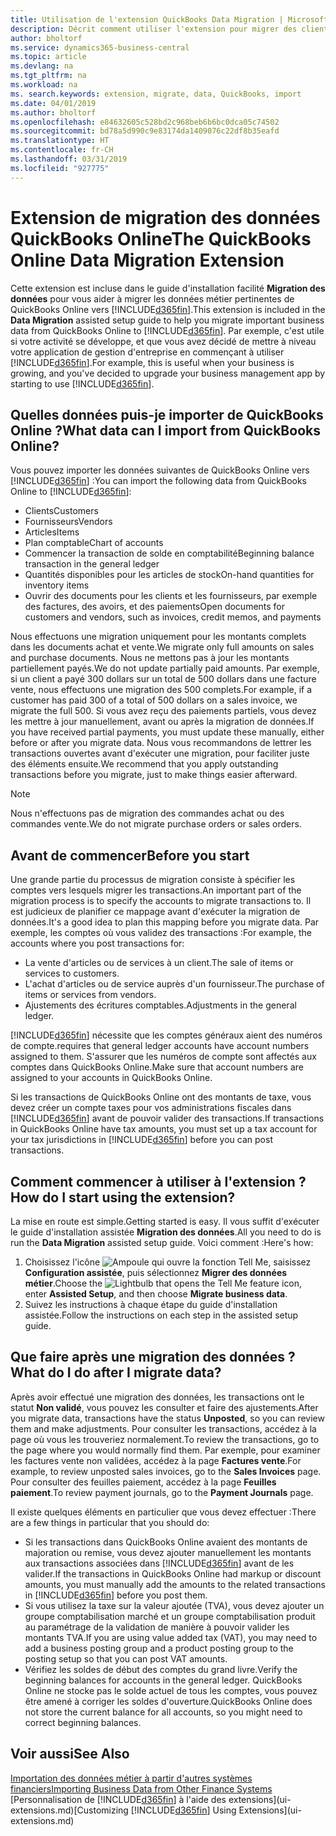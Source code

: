 ```yaml
---
title: Utilisation de l'extension QuickBooks Data Migration | Microsoft Docs
description: Décrit comment utiliser l'extension pour migrer des clients, des fournisseurs, des articles, et des comptes de QuickBooks Online dans Business Central.
author: bholtorf
ms.service: dynamics365-business-central
ms.topic: article
ms.devlang: na
ms.tgt_pltfrm: na
ms.workload: na
ms. search.keywords: extension, migrate, data, QuickBooks, import
ms.date: 04/01/2019
ms.author: bholtorf
ms.openlocfilehash: e84632605c528bd2c968beb6b6bc0dca05c74502
ms.sourcegitcommit: bd78a5d990c9e83174da1409076c22df8b35eafd
ms.translationtype: HT
ms.contentlocale: fr-CH
ms.lasthandoff: 03/31/2019
ms.locfileid: "927775"
---
```

# <a name="the-quickbooks-online-data-migration-extension"></a><span data-ttu-id="f9c97-103">Extension de migration des données QuickBooks Online</span><span class="sxs-lookup"><span data-stu-id="f9c97-103">The QuickBooks Online Data Migration Extension</span></span>
<span data-ttu-id="f9c97-104">Cette extension est incluse dans le guide d'installation facilité **Migration des données** pour vous aider à migrer les données métier pertinentes de QuickBooks Online vers [!INCLUDE[d365fin](includes/d365fin_md.md)].</span><span class="sxs-lookup"><span data-stu-id="f9c97-104">This extension is included in the **Data Migration** assisted setup guide to help you migrate important business data from QuickBooks Online to [!INCLUDE[d365fin](includes/d365fin_md.md)].</span></span> <span data-ttu-id="f9c97-105">Par exemple, c'est utile si votre activité se développe, et que vous avez décidé de mettre à niveau votre application de gestion d'entreprise en commençant à utiliser [!INCLUDE[d365fin](includes/d365fin_md.md)].</span><span class="sxs-lookup"><span data-stu-id="f9c97-105">For example, this is useful when your business is growing, and you've decided to upgrade your business management app by starting to use [!INCLUDE[d365fin](includes/d365fin_md.md)].</span></span>

## <a name="what-data-can-i-import-from-quickbooks-online"></a><span data-ttu-id="f9c97-106">Quelles données puis-je importer de QuickBooks Online ?</span><span class="sxs-lookup"><span data-stu-id="f9c97-106">What data can I import from QuickBooks Online?</span></span>
<span data-ttu-id="f9c97-107">Vous pouvez importer les données suivantes de QuickBooks Online vers [!INCLUDE[d365fin](includes/d365fin_md.md)] :</span><span class="sxs-lookup"><span data-stu-id="f9c97-107">You can import the following data from QuickBooks Online to [!INCLUDE[d365fin](includes/d365fin_md.md)]:</span></span>  

* <span data-ttu-id="f9c97-108">Clients</span><span class="sxs-lookup"><span data-stu-id="f9c97-108">Customers</span></span>
* <span data-ttu-id="f9c97-109">Fournisseurs</span><span class="sxs-lookup"><span data-stu-id="f9c97-109">Vendors</span></span>
* <span data-ttu-id="f9c97-110">Articles</span><span class="sxs-lookup"><span data-stu-id="f9c97-110">Items</span></span>
* <span data-ttu-id="f9c97-111">Plan comptable</span><span class="sxs-lookup"><span data-stu-id="f9c97-111">Chart of accounts</span></span>
* <span data-ttu-id="f9c97-112">Commencer la transaction de solde en comptabilité</span><span class="sxs-lookup"><span data-stu-id="f9c97-112">Beginning balance transaction in the general ledger</span></span>
* <span data-ttu-id="f9c97-113">Quantités disponibles pour les articles de stock</span><span class="sxs-lookup"><span data-stu-id="f9c97-113">On-hand quantities for inventory items</span></span>
* <span data-ttu-id="f9c97-114">Ouvrir des documents pour les clients et les fournisseurs, par exemple des factures, des avoirs, et des paiements</span><span class="sxs-lookup"><span data-stu-id="f9c97-114">Open documents for customers and vendors, such as invoices, credit memos, and payments</span></span>

<span data-ttu-id="f9c97-115">Nous effectuons une migration uniquement pour les montants complets dans les documents achat et vente.</span><span class="sxs-lookup"><span data-stu-id="f9c97-115">We migrate only full amounts on sales and purchase documents.</span></span> <span data-ttu-id="f9c97-116">Nous ne mettons pas à jour les montants partiellement payés.</span><span class="sxs-lookup"><span data-stu-id="f9c97-116">We do not update partially paid amounts.</span></span> <span data-ttu-id="f9c97-117">Par exemple, si un client a payé 300 dollars sur un total de 500 dollars dans une facture vente, nous effectuons une migration des 500 complets.</span><span class="sxs-lookup"><span data-stu-id="f9c97-117">For example, if a customer has paid 300 of a total of 500 dollars on a sales invoice, we migrate the full 500.</span></span> <span data-ttu-id="f9c97-118">Si vous avez reçu des paiements partiels, vous devez les mettre à jour manuellement, avant ou après la migration de données.</span><span class="sxs-lookup"><span data-stu-id="f9c97-118">If you have received partial payments, you must update these manually, either before or after you migrate data.</span></span> <span data-ttu-id="f9c97-119">Nous vous recommandons de lettrer les transactions ouvertes avant d'exécuter une migration, pour faciliter juste des éléments ensuite.</span><span class="sxs-lookup"><span data-stu-id="f9c97-119">We recommend that you apply outstanding transactions before you migrate, just to make things easier afterward.</span></span>

> [!NOTE]  
>   <span data-ttu-id="f9c97-120">Nous n'effectuons pas de migration des commandes achat ou des commandes vente.</span><span class="sxs-lookup"><span data-stu-id="f9c97-120">We do not migrate purchase orders or sales orders.</span></span>

## <a name="before-you-start"></a><span data-ttu-id="f9c97-121">Avant de commencer</span><span class="sxs-lookup"><span data-stu-id="f9c97-121">Before you start</span></span>
<span data-ttu-id="f9c97-122">Une grande partie du processus de migration consiste à spécifier les comptes vers lesquels migrer les transactions.</span><span class="sxs-lookup"><span data-stu-id="f9c97-122">An important part of the migration process is to specify the accounts to migrate transactions to.</span></span> <span data-ttu-id="f9c97-123">Il est judicieux de planifier ce mappage avant d'exécuter la migration de données.</span><span class="sxs-lookup"><span data-stu-id="f9c97-123">It's a good idea to plan this mapping before you migrate data.</span></span> <span data-ttu-id="f9c97-124">Par exemple, les comptes où vous validez des transactions :</span><span class="sxs-lookup"><span data-stu-id="f9c97-124">For example, the accounts where you post transactions for:</span></span>  

* <span data-ttu-id="f9c97-125">La vente d'articles ou de services à un client.</span><span class="sxs-lookup"><span data-stu-id="f9c97-125">The sale of items or services to customers.</span></span>
* <span data-ttu-id="f9c97-126">L'achat d'articles ou de service auprès d'un fournisseur.</span><span class="sxs-lookup"><span data-stu-id="f9c97-126">The purchase of items or services from vendors.</span></span>  
* <span data-ttu-id="f9c97-127">Ajustements des écritures comptables.</span><span class="sxs-lookup"><span data-stu-id="f9c97-127">Adjustments in the general ledger.</span></span>  

[!INCLUDE[d365fin](includes/d365fin_md.md)] <span data-ttu-id="f9c97-128">nécessite que les comptes généraux aient des numéros de compte.</span><span class="sxs-lookup"><span data-stu-id="f9c97-128">requires that general ledger accounts have account numbers assigned to them.</span></span> <span data-ttu-id="f9c97-129">S'assurer que les numéros de compte sont affectés aux comptes dans QuickBooks Online.</span><span class="sxs-lookup"><span data-stu-id="f9c97-129">Make sure that account numbers are assigned to your accounts in QuickBooks Online.</span></span>

<span data-ttu-id="f9c97-130">Si les transactions de QuickBooks Online ont des montants de taxe, vous devez créer un compte taxes pour vos administrations fiscales dans [!INCLUDE[d365fin](includes/d365fin_md.md)] avant de pouvoir valider des transactions.</span><span class="sxs-lookup"><span data-stu-id="f9c97-130">If transactions in QuickBooks Online have tax amounts, you must set up a tax account for your tax jurisdictions in [!INCLUDE[d365fin](includes/d365fin_md.md)] before you can post transactions.</span></span>

## <a name="how-do-i-start-using-the-extension"></a><span data-ttu-id="f9c97-131">Comment commencer à utiliser à l'extension ?</span><span class="sxs-lookup"><span data-stu-id="f9c97-131">How do I start using the extension?</span></span>
<span data-ttu-id="f9c97-132">La mise en route est simple.</span><span class="sxs-lookup"><span data-stu-id="f9c97-132">Getting started is easy.</span></span> <span data-ttu-id="f9c97-133">Il vous suffit d'exécuter le guide d'installation assistée **Migration des données**.</span><span class="sxs-lookup"><span data-stu-id="f9c97-133">All you need to do is run the **Data Migration** assisted setup guide.</span></span> <span data-ttu-id="f9c97-134">Voici comment :</span><span class="sxs-lookup"><span data-stu-id="f9c97-134">Here's how:</span></span>

1. <span data-ttu-id="f9c97-135">Choisissez l'icône ![Ampoule qui ouvre la fonction Tell Me](media/ui-search/search_small.png "Dites-moi ce que vous voulez faire"), saisissez **Configuration assistée**, puis sélectionnez **Migrer des données métier**.</span><span class="sxs-lookup"><span data-stu-id="f9c97-135">Choose the ![Lightbulb that opens the Tell Me feature](media/ui-search/search_small.png "Tell me what you want to do") icon, enter **Assisted Setup**, and then choose **Migrate business data**.</span></span>
2. <span data-ttu-id="f9c97-136">Suivez les instructions à chaque étape du guide d'installation assistée.</span><span class="sxs-lookup"><span data-stu-id="f9c97-136">Follow the instructions on each step in the assisted setup guide.</span></span>

## <a name="what-do-i-do-after-i-migrate-data"></a><span data-ttu-id="f9c97-137">Que faire après une migration des données ?</span><span class="sxs-lookup"><span data-stu-id="f9c97-137">What do I do after I migrate data?</span></span>
<span data-ttu-id="f9c97-138">Après avoir effectué une migration des données, les transactions ont le statut **Non validé**, vous pouvez les consulter et faire des ajustements.</span><span class="sxs-lookup"><span data-stu-id="f9c97-138">After you migrate data, transactions have the status **Unposted**, so you can review them and make adjustments.</span></span> <span data-ttu-id="f9c97-139">Pour consulter les transactions, accédez à la page où vous les trouveriez normalement.</span><span class="sxs-lookup"><span data-stu-id="f9c97-139">To review the transactions, go to the page where you would normally find them.</span></span> <span data-ttu-id="f9c97-140">Par exemple, pour examiner les factures vente non validées, accédez à la page **Factures vente**.</span><span class="sxs-lookup"><span data-stu-id="f9c97-140">For example, to review unposted sales invoices, go to the **Sales Invoices** page.</span></span> <span data-ttu-id="f9c97-141">Pour consulter des feuilles paiement, accédez à la page **Feuilles paiement**.</span><span class="sxs-lookup"><span data-stu-id="f9c97-141">To review payment journals, go to the **Payment Journals** page.</span></span>   

<span data-ttu-id="f9c97-142">Il existe quelques éléments en particulier que vous devez effectuer :</span><span class="sxs-lookup"><span data-stu-id="f9c97-142">There are a few things in particular that you should do:</span></span>

* <span data-ttu-id="f9c97-143">Si les transactions dans QuickBooks Online avaient des montants de majoration ou remise, vous devez ajouter manuellement les montants aux transactions associées dans [!INCLUDE[d365fin](includes/d365fin_md.md)] avant de les valider.</span><span class="sxs-lookup"><span data-stu-id="f9c97-143">If the transactions in QuickBooks Online had markup or discount amounts, you must manually add the amounts to the related transactions in [!INCLUDE[d365fin](includes/d365fin_md.md)] before you post them.</span></span>
* <span data-ttu-id="f9c97-144">Si vous utilisez la taxe sur la valeur ajoutée (TVA), vous devez ajouter un groupe comptabilisation marché et un groupe comptabilisation produit au paramétrage de la validation de manière à pouvoir valider les montants TVA.</span><span class="sxs-lookup"><span data-stu-id="f9c97-144">If you are using value added tax (VAT), you may need to add a business posting group and a product posting group to the posting setup so that you can post VAT amounts.</span></span>
* <span data-ttu-id="f9c97-145">Vérifiez les soldes de début des comptes du grand livre.</span><span class="sxs-lookup"><span data-stu-id="f9c97-145">Verify the beginning balances for accounts in the general ledger.</span></span> <span data-ttu-id="f9c97-146">QuickBooks Online ne stocke pas le solde actuel de tous les comptes, vous pouvez être amené à corriger les soldes d'ouverture.</span><span class="sxs-lookup"><span data-stu-id="f9c97-146">QuickBooks Online does not store the current balance for all accounts, so you might need to correct beginning balances.</span></span>

## <a name="see-also"></a><span data-ttu-id="f9c97-147">Voir aussi</span><span class="sxs-lookup"><span data-stu-id="f9c97-147">See Also</span></span>
[<span data-ttu-id="f9c97-148">Importation des données métier à partir d'autres systèmes financiers</span><span class="sxs-lookup"><span data-stu-id="f9c97-148">Importing Business Data from Other Finance Systems</span></span>](across-import-data-configuration-packages.md)  
<span data-ttu-id="f9c97-149">[Personnalisation de [!INCLUDE[d365fin](includes/d365fin_md.md)] à l'aide des extensions](ui-extensions.md)</span><span class="sxs-lookup"><span data-stu-id="f9c97-149">[Customizing [!INCLUDE[d365fin](includes/d365fin_md.md)] Using Extensions](ui-extensions.md)</span></span>  
